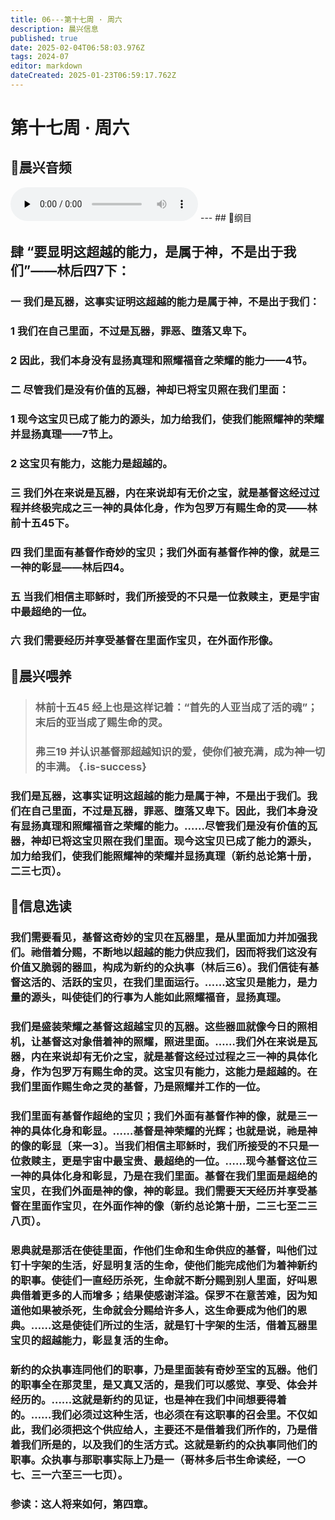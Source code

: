 ```yaml
---
title: 06---第十七周 · 周六
description: 晨兴信息
published: true
date: 2025-02-04T06:58:03.976Z
tags: 2024-07
editor: markdown
dateCreated: 2025-01-23T06:59:17.762Z
---
```


# 第十七周 · 周六
## 🎵晨兴音频
<audio id="audio" controls="" preload="none">
      <source id="mp3" src="/2024-07/week17/week17day6.mp3">
</audio>
---
## 📖纲目

## 肆	“要显明这超越的能力，是属于神，不是出于我们”——林后四7下：

### 一	我们是瓦器，这事实证明这超越的能力是属于神，不是出于我们：

### 1	我们在自己里面，不过是瓦器，罪恶、堕落又卑下。

### 2	因此，我们本身没有显扬真理和照耀福音之荣耀的能力——4节。

### 二	尽管我们是没有价值的瓦器，神却已将宝贝照在我们里面：

### 1	现今这宝贝已成了能力的源头，加力给我们，使我们能照耀神的荣耀并显扬真理——7节上。

### 2	这宝贝有能力，这能力是超越的。

### 三	我们外在来说是瓦器，内在来说却有无价之宝，就是基督这经过过程并终极完成之三一神的具体化身，作为包罗万有赐生命的灵——林前十五45下。

### 四	我们里面有基督作奇妙的宝贝；我们外面有基督作神的像，就是三一神的彰显——林后四4。

### 五	当我们相信主耶稣时，我们所接受的不只是一位救赎主，更是宇宙中最超绝的一位。

### 六	我们需要经历并享受基督在里面作宝贝，在外面作形像。

## 📖晨兴喂养

>### **林前十五45**    **经上也是这样记着：“首先的人亚当成了活的魂”；末后的亚当成了赐生命的灵。**
>
>### **弗三19**    **并认识基督那超越知识的爱，使你们被充满，成为神一切的丰满。** {.is-success}

### 我们是瓦器，这事实证明这超越的能力是属于神，不是出于我们。我们在自己里面，不过是瓦器，罪恶、堕落又卑下。因此，我们本身没有显扬真理和照耀福音之荣耀的能力。……尽管我们是没有价值的瓦器，神却已将这宝贝照在我们里面。现今这宝贝已成了能力的源头，加力给我们，使我们能照耀神的荣耀并显扬真理（新约总论第十册，二三七页）。

## 📖信息选读

### 我们需要看见，基督这奇妙的宝贝在瓦器里，是从里面加力并加强我们。祂借着分赐，不断地以超越的能力供应我们，因而将我们这没有价值又脆弱的器皿，构成为新约的众执事（林后三6）。我们信徒有基督这活的、活跃的宝贝，在我们里面运行。……这宝贝是能力，是力量的源头，叫使徒们的行事为人能如此照耀福音，显扬真理。

### 我们是盛装荣耀之基督这超越宝贝的瓦器。这些器皿就像今日的照相机，让基督这对象借着神的照耀，照进里面。……我们外在来说是瓦器，内在来说却有无价之宝，就是基督这经过过程之三一神的具体化身，作为包罗万有赐生命的灵。这宝贝有能力，这能力是超越的。在我们里面作赐生命之灵的基督，乃是照耀并工作的一位。

### 我们里面有基督作超绝的宝贝；我们外面有基督作神的像，就是三一神的具体化身和彰显。……基督是神荣耀的光辉；也就是说，祂是神的像的彰显〔来一3〕。当我们相信主耶稣时，我们所接受的不只是一位救赎主，更是宇宙中最宝贵、最超绝的一位。……现今基督这位三一神的具体化身和彰显，乃是在我们里面。基督在我们里面是超绝的宝贝，在我们外面是神的像，神的彰显。我们需要天天经历并享受基督在里面作宝贝，在外面作神的像（新约总论第十册，二三七至二三八页）。

### 恩典就是那活在使徒里面，作他们生命和生命供应的基督，叫他们过钉十字架的生活，好显明复活的生命，使他们能完成他们为着神新约的职事。使徒们一直经历杀死，生命就不断分赐到别人里面，好叫恩典借着更多的人而增多；结果使感谢洋溢。保罗不在意苦难，因为知道他如果被杀死，生命就会分赐给许多人，这生命要成为他们的恩典。……这是使徒们所过的生活，就是钉十字架的生活，借着瓦器里宝贝的超越能力，彰显复活的生命。

### 新约的众执事连同他们的职事，乃是里面装有奇妙至宝的瓦器。他们的职事全在那灵里，是又真又活的，是我们可以感觉、享受、体会并经历的。……这就是新约的见证，也是神在我们中间想要得着的。……我们必须过这种生活，也必须在有这职事的召会里。不仅如此，我们必须把这个供应给人，主要还不是借着我们所作的，乃是借着我们所是的，以及我们的生活方式。这就是新约的众执事同他们的职事。众执事与那职事实际上乃是一（哥林多后书生命读经，一○七、三一六至三一七页）。

### 参读：这人将来如何，第四章。
<!-- Google tag (gtag.js) -->
<script async src="https://www.googletagmanager.com/gtag/js?id=G-1P8709Z16T"></script>
<script>
  window.dataLayer = window.dataLayer || [];
  function gtag(){dataLayer.push(arguments);}
  gtag('js', new Date());

  gtag('config', 'G-1P8709Z16T');
</script>
